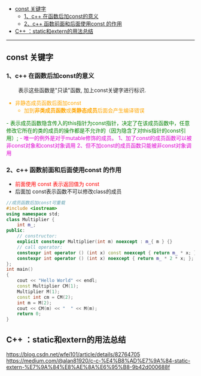 
- [const 关键字](#const-关键字)
  - [1、c++ 在函数后加const的意义](#1c-在函数后加const的意义)
  - [2、c++ 函数前面和后面使用const 的作用](#2c-函数前面和后面使用const-的作用)
- [C++ ：static和extern的用法总结](#c-static和extern的用法总结)

------
## const 关键字
### 1、c++ 在函数后加const的意义
　　
表示这些函数是"只读"函数, 加上const关键字进行标识.
<font color=orange>
- 非静态成员函数后面加const
  - 加到**非类成员函数**或**类静态成员**后面会产生编译错误  
</font>  
<font color = green>
- 表示成员函数隐含传入的this指针为const指针，决定了在该成员函数中，任意修改它所在的类的成员的操作都是不允许的（因为隐含了对this指针的const引用）;
</font>  
<font color=deepred>  
- 唯一的例外是对于mutable修饰的成员。  
    1、加了const的成员函数可以被非const对象和const对象调用  
    2、但不加const的成员函数只能被非const对象调用  
</font>  

### 2、c++ 函数前面和后面使用const 的作用

- <font color=red>前面使用 const 表示返回值为 const</font>
- 后面加 const表示函数不可以修改class的成员

```c++
//成员函数后加const可重载
#include <iostream>
using namespace std;
class Multiplier {
    int m_;
public:
    // constructor:
    explicit constexpr Multiplier(int m) noexcept : m_{ m } {}
    // call operator:
    constexpr int operator () (int x) const noexcept { return m_ * x; };
    constexpr int operator () (int x) noexcept { return m_ * 2 * x; };
};
int main()
{
    cout << "Hello World" << endl;
    const Multiplier CM(1);
    Multiplier M(1);
    const int cm = CM(2);
    int m = M(2);
    cout << CM(m) << "  " << M(m);
    return 0;
}
```

## C++ ：static和extern的用法总结
https://blog.csdn.net/wfei101/article/details/82764705
https://medium.com/@alan81920/c-c-%E4%B8%AD%E7%9A%84-static-extern-%E7%9A%84%E8%AE%8A%E6%95%B8-9b42d000688f